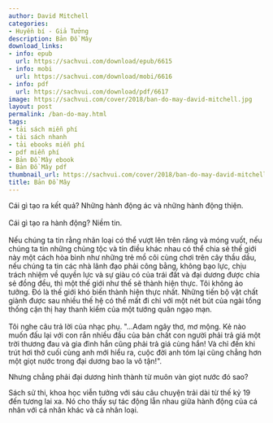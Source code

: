 ```yaml
---
author: David Mitchell
categories:
- Huyền bí - Giả Tưởng
description: Bản Đồ Mây
download_links:
- info: epub
  url: https://sachvui.com/download/epub/6615
- info: mobi
  url: https://sachvui.com/download/mobi/6616
- info: pdf
  url: https://sachvui.com/download/pdf/6617
image: https://sachvui.com/cover/2018/ban-do-may-david-mitchell.jpg
layout: post
permalink: /ban-do-may.html
tags:
- tải sách miễn phí
- tải sách nhanh
- tải ebooks miễn phí
- pdf miễn phí
- Bản Đồ Mây ebook
- Bản Đồ Mây pdf
thumbnail_url: https://sachvui.com/cover/2018/ban-do-may-david-mitchell.jpg
title: Bản Đồ Mây
---
```


 <div class="item-desc text-justify"> <p>Cái gì tạo ra kết quả? Những hành động ác và những hành động thiện.<br><br>Cái gì tạo ra hành động? Niềm tin.<br><br>Nếu chúng ta tin rằng nhân loại có thể vượt lên trên răng và móng vuốt, nếu chúng ta tin những chủng tộc và tín điều khác nhau có thể chia sẻ thế giới này một cách hòa bình như những trẻ mồ côi cùng chơi trên cây thầu dầu, nếu chúng ta tin các nhà lãnh đạo phải công bằng, không bạo lực, chịu trách nhiệm về quyền lực và sự giàu có của trái đất và đại dương được chia sẻ đồng đều, thì một thế giới như thế sẽ thành hiện thực. Tôi không ảo tưởng. Đó là thế giới khó biến thành hiện thực nhất. Những tiến bộ vật chất giành được sau nhiều thế hệ có thể mất đi chỉ với một nét bút của ngài tổng thống cận thị hay thanh kiếm của một tướng quân ngạo mạn.<br><br>Tôi nghe câu trả lời của nhạc phụ. "...Adam ngây thơ, mơ mộng. Kẻ nào muốn đấu lại với con rắn nhiều đầu của bản chất con người phải trả giá một trời thương đau và gia đình hắn cũng phải trả giá cùng hắn! Và chỉ đến khi trút hơi thở cuối cùng anh mới hiểu ra, cuộc đời anh tóm lại cũng chẳng hơn một giọt nước trong đại dương bao la vô tận!".</p><p>Nhưng chẳng phải đại dương hình thành từ muôn vàn giọt nước đó sao?</p><p>Sách sử thi, khoa học viễn tưởng với sáu câu chuyện trải dài từ thế kỷ 19 đến tương lai xa. Nó cho thấy sự tác động lẫn nhau giữa hành động của cá nhân với cá nhân khác và cả nhân loại.</p> </div>